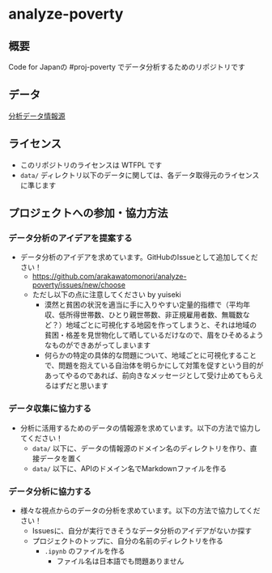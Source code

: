 # analyze-poverty

## 概要

Code for Japanの #proj-poverty でデータ分析するためのリポジトリです

## データ

[分析データ情報源](/data/README.md)

## ライセンス

- このリポジトリのライセンスは WTFPL です
- `data/` ディレクトリ以下のデータに関しては、各データ取得元のライセンスに準じます

## プロジェクトへの参加・協力方法

### データ分析のアイデアを提案する
- データ分析のアイデアを求めています。GitHubのIssueとして追加してください！
  - https://github.com/arakawatomonori/analyze-poverty/issues/new/choose
  - ただし以下の点に注意してください by yuiseki
    - 漠然と貧困の状況を適当に手に入りやすい定量的指標で（平均年収、低所得世帯数、ひとり親世帯数、非正規雇用者数、無職数など？）地域ごとに可視化する地図を作ってしまうと、それは地域の貧困・格差を見世物化して晒しているだけなので、眉をひそめるようなものができあがってしまいます
    - 何らかの特定の具体的な問題について、地域ごとに可視化することで、問題を抱えている自治体を明らかにして対策を促すという目的があってやるのであれば、前向きなメッセージとして受け止めてもらえるはずだと思います

### データ収集に協力する
- 分析に活用するためのデータの情報源を求めています。以下の方法で協力してください！
  - `data/` 以下に、データの情報源のドメイン名のディレクトリを作り、直接データを置く
  - `data/` 以下に、APIのドメイン名でMarkdownファイルを作る

### データ分析に協力する
- 様々な視点からのデータの分析を求めています。以下の方法で協力してください！
  - Issuesに、自分が実行できそうなデータ分析のアイデアがないか探す
  - プロジェクトのトップに、自分の名前のディレクトリを作る
    - `.ipynb` のファイルを作る
      - ファイル名は日本語でも問題ありません
